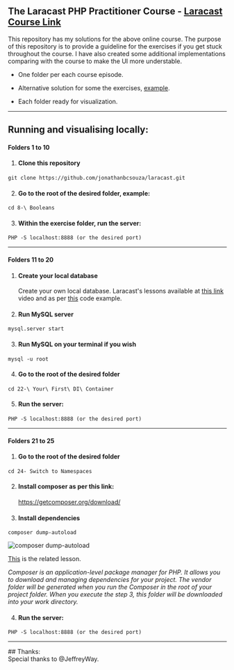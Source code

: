 ## The Laracast PHP Practitioner Course - [Laracast Course Link](https://laracasts.com/series/php-for-beginners)

This repository has my solutions for the above online course.
The purpose of this repository is to provide a guideline for the exercises if you get stuck throughout the course.
I have also created some additional implementations comparing with the course to make the UI more understable.

- One folder per each course episode.

- Alternative solution for some the exercises, [example](/4-%20PHP%20and%20HTML/index.php).

- Each folder ready for visualization.

<hr>

## Running and visualising locally:

#### Folders 1 to 10

1. #### Clone this repository

```
git clone https://github.com/jonathanbcsouza/laracast.git
```

2. #### Go to the root of the desired folder, example:

```
cd 8-\ Booleans
```

3. #### Within the exercise folder, run the server:

```
PHP -S localhost:8888 (or the desired port)
```

<hr>

#### Folders 11 to 20

1. #### Create your local database

   Create your own local database.
   Laracast's lessons available at [this link](https://laracasts.com/series/php-for-beginners/episodes/11) video and as per [this](/11-%20MySql/index.sql) code example.

2. #### Run MySQL server

```
mysql.server start
```

3. #### Run MySQL on your terminal if you wish
```
mysql -u root
```

4. #### Go to the root of the desired folder

```
cd 22-\ Your\ First\ DI\ Container
```

5. #### Run the server:

```
PHP -S localhost:8888 (or the desired port)
```

<hr>

#### Folders 21 to 25

1. #### Go to the root of the desired folder

```
cd 24- Switch to Namespaces
```

2. #### Install composer as per this link:

   https://getcomposer.org/download/

3. #### Install dependencies

```
composer dump-autoload
```

![composer dump-autoload](https://media.giphy.com/media/Ib6i1vCy6I7IggiQbD/giphy.gif)

[This](https://laracasts.com/series/php-for-beginners/episodes/21) is the related lesson.

_Composer is an application-level package manager for PHP.
It allows you to download and managing dependencies for your project.
The vendor folder will be generated when you run the Composer in the root of your project folder. When you execute the step 3, this folder will be downloaded into your work directory._

4. #### Run the server:

```
PHP -S localhost:8888 (or the desired port)
```

<hr>
## Thanks:

<br>
Special thanks to @JeffreyWay.
